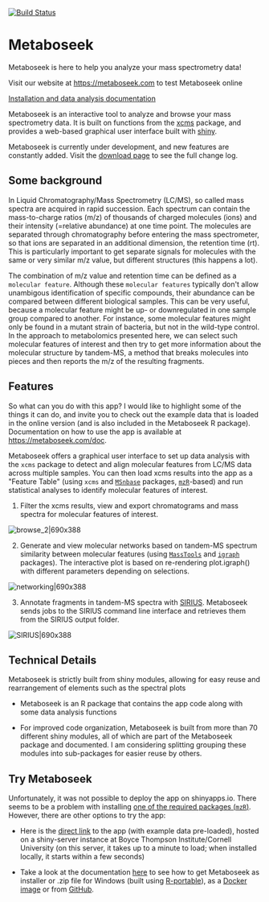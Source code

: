 [![Build Status](https://travis-ci.org/mjhelf/Metaboseek.svg?branch=master)](https://travis-ci.org/mjhelf/Metaboseek)


# Metaboseek

Metaboseek is here to help you analyze your mass spectrometry data!

Visit our website at https://metaboseek.com to test Metaboseek online

<a href = "https://metaboseek.com/doc/index.html">Installation and data analysis documentation</a>

Metaboseek is an interactive tool to analyze and browse your mass spectrometry data.
It is built on functions from the <a href = "https://github.com/sneumann/xcms">xcms</a> package, and provides a web-based graphical user interface built with <a href = "http://shiny.rstudio.com/">shiny</a>.

Metaboseek is currently under development, and new features are constantly added. Visit the [download page](http://metaboseek.com/download) to see the full change log.



## Some background

In Liquid Chromatography/Mass Spectrometry (LC/MS), so called mass spectra are acquired in rapid succession. Each spectrum can contain the mass-to-charge ratios (m/z) of thousands of charged molecules (ions) and their intensity (=relative abundance) at one time point. The molecules are separated through chromatography before entering the mass spectrometer, so that ions are separated in an additional dimension, the retention time (rt). This is particularly important to get separate signals for molecules with the same or very similar m/z value, but different structures (this happens a lot). 

The combination of m/z value and retention time can be defined as a `molecular feature`. Although these `molecular features` typically don't allow unambigous identification of specific compounds, their abundance can be compared between different biological samples. This can be very useful, because a molecular feature might be up- or downregulated in one sample group compared to another. For instance, some molecular features might only be found in a mutant strain of bacteria, but not in the wild-type control. In the approach to metabolomics presented here, we can select such molecular features of interest and then try to get more information about the molecular structure by tandem-MS, a method that breaks molecules into pieces and then reports the m/z of the resulting fragments.

## Features

So what can you do with this app? I would like to highlight some of the things it can do, and invite you to check out the example data that is loaded in the online version (and is also included in the Metaboseek R package). Documentation on how to use the app is available at https://metaboseek.com/doc.

Metaboseek offers a graphical user interface to set up data analysis with the `xcms` package to detect and align molecular features from LC/MS data across multiple samples. You can then load xcms results into the app as a "Feature Table" (using `xcms` and [`MSnbase`](https://bioconductor.org/packages/release/bioc/html/MSnbase.html) packages, [`mzR`](https://bioconductor.org/packages/release/bioc/html/mzR.html)-based) and run statistical analyses to identify molecular features of interest.

1. Filter the xcms results, view and export chromatograms and mass spectra for molecular features of interest.

![browse_2|690x388](https://github.com/mjhelf/Metaboseek/raw/master/vignettes/img/browse_2.gif)

2. Generate and view molecular networks based on tandem-MS spectrum similarity between molecular features (using [`MassTools`](https://github.com/mjhelf/MassTools) and [`igraph`](https://github.com/igraph/rigraph) packages). The interactive plot is based on re-rendering plot.igraph() with different parameters depending on selections.

![networking|690x388](https://github.com/mjhelf/Metaboseek/raw/master/vignettes/img/networking.gif) 

3. Annotate fragments in tandem-MS spectra with [SIRIUS](https://bio.informatik.uni-jena.de/software/sirius/). Metaboseek sends jobs to the SIRIUS command line interface and retrieves them from the SIRIUS output folder.

![SIRIUS|690x388](https://github.com/mjhelf/Metaboseek/raw/master/vignettes/img/SIRIUS.gif) 

## Technical Details

Metaboseek is strictly built from shiny modules, allowing for easy reuse and rearrangement of elements such as the spectral plots 

* Metaboseek is an R package that contains the app code along with some data analysis functions

* For improved code organization, Metaboseek is built from more than 70 different shiny modules, all of which are part of the Metaboseek package and documented. I am considering splitting grouping these modules into sub-packages for easier reuse by others.

## Try Metaboseek

Unfortunately, it was not possible to deploy the app on shinyapps.io. There seems to be a problem with installing [one of the required packages (`mzR`)](https://community.rstudio.com/t/http-599-time-out-error-while-deployapp-with-package-mzr/20644/16). However, there are other options to try the app:

* Here is the [direct link](http://mosaic.bti.cornell.edu/Metaboseek/) to the app (with example data pre-loaded), hosted on a shiny-server instance at Boyce Thompson Institute/Cornell University (on this server, it takes up to a minute to load; when installed locally, it starts within a few seconds)

* Take a look at the documentation [here](https://metaboseek.com/doc/) to see how to get Metaboseek as installer or .zip file for Windows (built using [R-portable](https://sourceforge.net/projects/rportable/)), as a [Docker image](https://hub.docker.com/r/mjhelf/metaboseek) or from [GitHub](https://github.com/mjhelf/Metaboseek).
